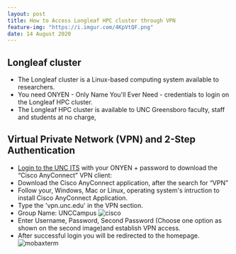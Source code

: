 ```yaml
---
layout: post
title: How to Access Longleaf HPC cluster through VPN 
feature-img: "https://i.imgur.com/4KpVtQF.png"
date: 14 August 2020
---
```


## Longleaf cluster
* The Longleaf cluster is a Linux-based computing system available to researchers.
* You need ONYEN - Only Name You'll Ever Need - credentials to login on the Longleaf HPC cluster.
* The Longleaf HPC cluster is available to UNC Greensboro faculty, staff and students at no charge,


## Virtual Private Network (VPN) and 2-Step Authentication
* [Login to the UNC ITS](https://help.unc.edu/help/vpn-installation-and-clients/) with your ONYEN + password to download the “Cisco AnyConnect” VPN client:
* Download the Cisco AnyConnect application, after the search for “VPN”
* Follow your, Windows, Mac or Linux, operating system's intruction to install Cisco AnyConnect Application. 
* Type the 'vpn.unc.edu' in the VPN section.
* Group Name: UNCCampus
![cisco](https://i.imgur.com/xlblHLc.png)
* Enter Username, Password, Second Password (Choose one option as shown on the second image)and establish VPN access.
* After successful login you will be redirected to the homepage.
![mobaxterm](https://i.imgur.com/Du0R40u.png)





